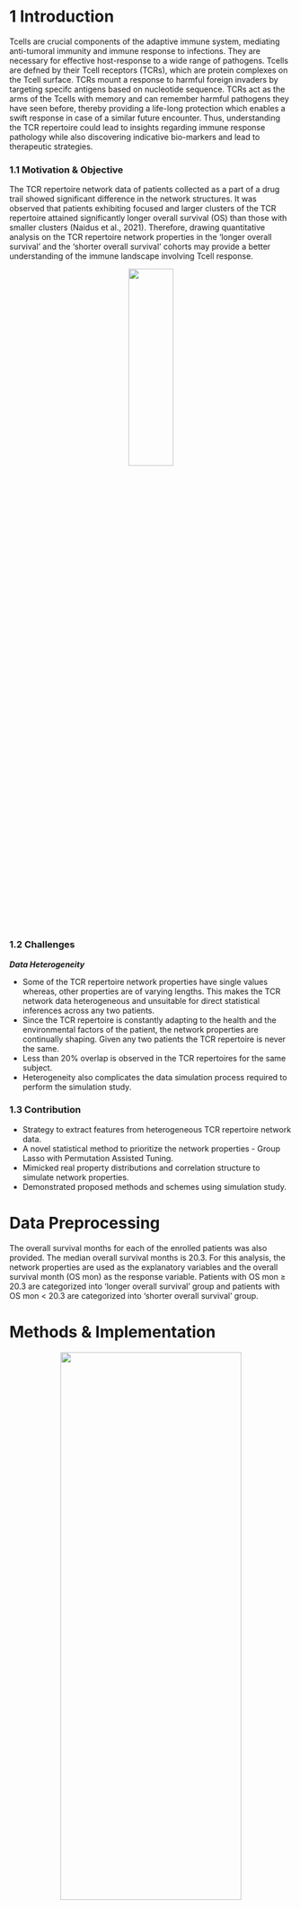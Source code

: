 # 1 Introduction
Tcells are crucial components of the adaptive immune system, mediating anti-tumoral immunity and immune response to infections. They are necessary for effective host-response to a wide range of pathogens. Tcells are defned by their Tcell receptors (TCRs), which are protein complexes on the Tcell surface. TCRs mount a response to harmful foreign invaders by targeting specifc antigens based on nucleotide sequence. TCRs act as the arms of the Tcells with memory and can remember harmful pathogens they have seen before, thereby providing a life-long protection which enables a swift response in case of a similar future encounter. Thus, understanding the TCR repertoire could lead to insights regarding immune response pathology while also discovering indicative bio-markers and lead to therapeutic strategies.

### 1.1 Motivation & Objective
The TCR repertoire network data of patients collected as a part of a drug trail showed significant difference in the network structures. It was observed that patients exhibiting focused and larger clusters of the TCR repertoire attained significantly longer overall survival (OS) than those with smaller clusters (Naidus et al., 2021). Therefore, drawing quantitative analysis on the TCR repertoire network properties in the ‘longer overall survival’ and the ‘shorter overall survival’ cohorts may provide a better understanding of the immune landscape involving Tcell response.

<div align="center">
  <img src="https://user-images.githubusercontent.com/82466266/235205206-aaf85ad8-29a0-45e3-9722-0940c51b2243.JPG" width=40% height=30%>
</div>

### 1.2 Challenges
___Data Heterogeneity___
- Some of the TCR repertoire network properties have single values whereas, other properties are of varying lengths. This makes the TCR network data heterogeneous and unsuitable for direct statistical inferences across any two patients.
- Since the TCR repertoire is constantly adapting to the health and the environmental factors of the patient, the network properties are continually shaping. Given any two patients the TCR repertoire is never the same. 
- Less than 20% overlap is observed in the TCR repertoires for the same subject. 
- Heterogeneity also complicates the data simulation process required to perform the simulation study.

### 1.3 Contribution
- Strategy to extract features from heterogeneous TCR repertoire network data.
- A novel statistical method to prioritize the network properties - Group Lasso with Permutation Assisted Tuning.
- Mimicked real property distributions and correlation structure to simulate network properties.
- Demonstrated proposed methods and schemes using simulation study.

# Data Preprocessing
 The overall survival months for each of the enrolled patients was also provided. The median overall survival months is 20.3. For this analysis, the network properties are used as the explanatory variables and the overall survival month (OS mon) as the response variable. Patients with OS mon ≥ 20.3 are categorized into ‘longer overall survival’ group and patients with OS mon < 20.3 are categorized into ‘shorter overall survival’ group.
# Methods & Implementation
<div align="center">
  <img src="" width=80% height=50%>
</div>

# Code (in R)
R code: https://github.com/ShilpikaB/Prioritizing-Network-Properties-of-T-Cell-Receptors/blob/main/R_script.R


# Results
- 


# Discussion



# References
- Elliot Naidus, Jerome Bouquet, David Y. Oh, Timothy J. Looney, Hai Yang, Lawrence Fong, Nathan E. Standifer, Li Zhang. “Early changes in the circulating T cells are associated with clinical outcomes after PD-L1 blockade by durvalumab in advanced NSCLC patients”. In: Cancer Immunology, Immunotherapy 70:2095–2102 (2021).
- Enkelejda Miho, Rok Roskar, Victor Greif and Sai T.Reddy. “Large-scale network analysis reveals the sequence space architecture of antibody repertoires”. In: Nature Communications 10:1321 (2019).
- Ming Yuan and Yi Lin. “Model selection and estimation in regression with grouped variables”. In: Journal of the Royal Statistical Society. Series B 68.Part 1 (2006), pp. 49–67.
- Songshan Yang, Jiawei Wen, Scott T. Eckert, Yaqun Wang, Dajiang J. Liu, Rongling Wu, Runze Li1 and Xiang Zhan. “Prioritizing genetic variants in GWAS with lasso using permutation-assisted tuning”. In: Bioinformatics 36:3811-7 (2020).
- Robert Tibshirani. “Regression Shrinkage and Selection via the Lasso”. In: Journal of the Royal Statistical Society. Series B (Methodological) 58 (1996), pp. 267–288.
- Yang Zhou, Rong Jin, Steven C. H. Hoi. “Exclusive Lasso for Multi-task Feature Selection”. In: JMLR Workshop and Conference Proceedings: 13th International Conference on Artifcial Intelligence and Statistics (AISTATS) 9 (2010), pp. 988–995.

